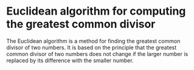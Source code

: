 # Euclidean algorithm for computing the greatest common divisor

The Euclidean algorithm is a method for finding the greatest common divisor of two numbers. It is based on the principle that the greatest common divisor of two numbers does not change if the larger number is replaced by its difference with the smaller number.
